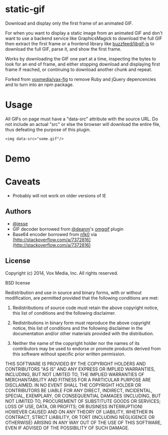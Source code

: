 static-gif
===
Download and display only the first frame of an animated GIF.

For when you want to display a static image from an animated GIF and don't want to use a backend service like GraphicsMagick to download the full GIF then extract the first frame or a frontend library like [buzzfeed/libgif-js](https://github.com/buzzfeed/libgif-js) to download the full GIF, parse it, and show the first frame.

Works by downloading the GIF one part at a time, inspecting the bytes to look for an end of frame, and either stopping download and displaying first frame if reached, or continuing to download another chunk and repeat.

Forked from [voxmedia/vax-fig](https://github.com/voxmedia/vax-fig) to remove Ruby and jQuery depencencies and to turn into an npm package.

Usage
====
All GIFs on page must have a "data-src" attribute with the source URL. Do not include an actual "src" or else the browser will download the entire file, thus defeating the purpose of this plugin.
```
<img data-src="some.gif"/>
```

Demo
====

Caveats
====
- Probably will not work on older versions of IE

## Authors

- [@jesse](https://github.com/jesse)
- GIF decoder borrowed from [@deanm](https://github.com/deanm)'s [omggif](https://github.com/deanm/omggif/blob/master/omggif.js) plugin
- Base64 encoder borrowed from [n1k0](https://github.com/n1k0) via [http://stackoverflow.com/a/7372816](http://stackoverflow.com/a/7372816)

## License 

Copyright (c) 2014, Vox Media, Inc.
All rights reserved.

BSD license

Redistribution and use in source and binary forms, with or without modification, are permitted provided that the following conditions are met:

1. Redistributions of source code must retain the above copyright notice, this list of conditions and the following disclaimer.

2. Redistributions in binary form must reproduce the above copyright notice, this list of conditions and the following disclaimer in the documentation and/or other materials provided with the distribution.

3. Neither the name of the copyright holder nor the names of its contributors may be used to endorse or promote products derived from this software without specific prior written permission.

THIS SOFTWARE IS PROVIDED BY THE COPYRIGHT HOLDERS AND CONTRIBUTORS "AS IS" AND ANY EXPRESS OR IMPLIED WARRANTIES, INCLUDING, BUT NOT LIMITED TO, THE IMPLIED WARRANTIES OF MERCHANTABILITY AND FITNESS FOR A PARTICULAR PURPOSE ARE DISCLAIMED. IN NO EVENT SHALL THE COPYRIGHT HOLDER OR CONTRIBUTORS BE LIABLE FOR ANY DIRECT, INDIRECT, INCIDENTAL, SPECIAL, EXEMPLARY, OR CONSEQUENTIAL DAMAGES (INCLUDING, BUT NOT LIMITED TO, PROCUREMENT OF SUBSTITUTE GOODS OR SERVICES; LOSS OF USE, DATA, OR PROFITS; OR BUSINESS INTERRUPTION) HOWEVER CAUSED AND ON ANY THEORY OF LIABILITY, WHETHER IN CONTRACT, STRICT LIABILITY, OR TORT (INCLUDING NEGLIGENCE OR OTHERWISE) ARISING IN ANY WAY OUT OF THE USE OF THIS SOFTWARE, EVEN IF ADVISED OF THE POSSIBILITY OF SUCH DAMAGE.

